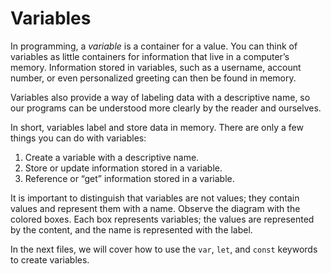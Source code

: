 # Variables

 In programming, a *variable* is a container for a value. You can think of variables as little containers for information that live in a computer’s memory. Information stored in variables, such as a username, account number, or even personalized greeting can then be found in memory.

 Variables also provide a way of labeling data with a descriptive name, so our programs can be understood more clearly by the reader and ourselves.

 In short, variables label and store data in memory. There are only a few things you can do with variables:

 1. Create a variable with a descriptive name.
 2. Store or update information stored in a variable.
 3. Reference or “get” information stored in a variable.

 It is important to distinguish that variables are not values; they contain values and represent them with a name. Observe the diagram with the colored boxes. Each box represents variables; the values are represented by the content, and the name is represented with the label.

 In the next files, we will cover how to use the `var`, `let`, and `const` keywords to create variables.